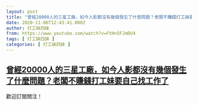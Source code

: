 ```yaml
---
layout: post
title: "曾經20000人的三星工廠，如今人影都沒有幾個發生了什麼問題？老闆不賺錢打工妹要自己找工作了"
date: 2020-11-06T12:43:41.000Z
author: 打工妹四妹
from: https://www.youtube.com/watch?v=FtHn5FJmDU4
tags: [ 打工妹四妹 ]
categories: [ 打工妹四妹 ]
---
```

<!--1604666621000-->
[曾經20000人的三星工廠，如今人影都沒有幾個發生了什麼問題？老闆不賺錢打工妹要自己找工作了](https://www.youtube.com/watch?v=FtHn5FJmDU4)
------

<div>
歡迎訂閱關注！
</div>
